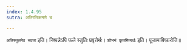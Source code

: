 ```yaml
---
index: 1.4.95
sutra: अतिरतिक्रमणे च

---
```

   `अतिस्तुतमेव भवता` इति। निष्पन्नेऽपि फले स्तुतिः प्रवृत्तेर्थः। `शोभनं कृतमित्यर्थः` इति। पूजामाविष्करोति॥